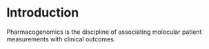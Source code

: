 
# Introduction

Pharmacogenomics is the discipline of associating molecular patient measurements with clinical outcomes. 
